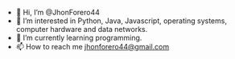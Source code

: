 - 👋 Hi, I’m @JhonForero44
- 👀 I’m interested in Python, Java, Javascript, operating systems, computer hardware and data networks.
-  🌱 I’m currently learning programming.
- 📫 How to reach me jhonforero44@gmail.com

<!---
JhonForero44/JhonForero44 is a ✨ special ✨ repository because its `README.md` (this file) appears on your GitHub profile.
You can click the Preview link to take a look at your changes.
--->
